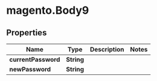 # magento.Body9

## Properties
Name | Type | Description | Notes
------------ | ------------- | ------------- | -------------
**currentPassword** | **String** |  | 
**newPassword** | **String** |  | 


